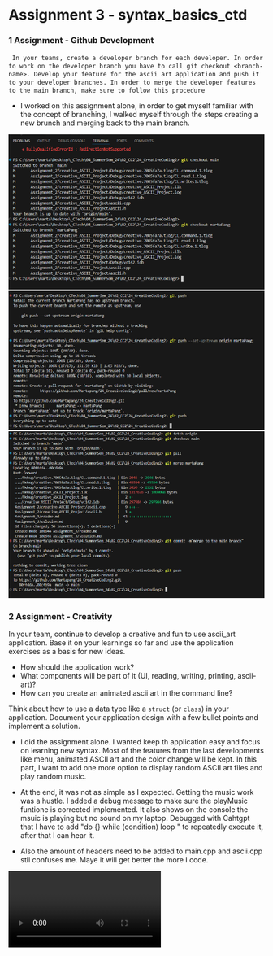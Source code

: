 # Assignment 3 - syntax_basics_ctd


### 1 Assignment - Github Development 
     In your teams, create a developer branch for each developer. In order to work on the developer branch you have to call git checkout <branch-name>. Develop your feature for the ascii art application and push it to your developer branches. In order to merge the developer features to the main branch, make sure to follow this procedure
- I worked on this assignment alone, in order to get myself familiar with the concept of branching, I walked myself through the steps creating a new brunch and merging back to the main branch. 

![alt text](img/CC2_Assignment3_1.png) 
![alt text](img/CC2_Assignment3_2.png) 
![alt text](img/CC2_Assignment3_3.png)



### 2 Assignment - Creativity

In your team, continue to develop a creative and fun to use ascii_art application. Base it on your learnings so far and use the application exercises as a basis for new ideas. 

- How should the application work? 
- What components will be part of it (UI, reading, writing, printing, ascii-art)? 
- How can you create an animated ascii art in the command line? 

Think about how to use a data type like a `struct` (or `class`) in your application. Document your application design with a few bullet points and implement a solution.

- I did the assignment alone.  I wanted keep th application easy and focus on learning new syntax. Most of the features from the last developments like menu, animated ASCII art and the color change will be kept. In this part, I want to add one more option to display random ASCII art files and play random music.

- At the end, it was not as simple as I expected. Getting the music work was a hustle. I added a debug message to make sure the playMusic funtione is corrected implemented. It also shows on the console the msuic is playing but no sound on my laptop.  Debugged with Cahtgpt that I have to add "do {} while (condition) loop " to repeatedly execute it, after that I can hear it. 

- Also the amount of headers need to be added to main.cpp and ascii.cpp stll confuses me. Maye it will get better the more I code. 
  
<video controls src="img/CC2_Assignment3_2_resized.mp4" title="Title"></video>